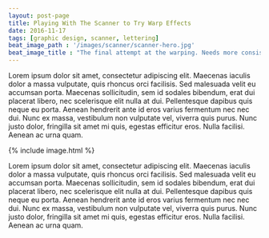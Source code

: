 ```yaml
---
layout: post-page
title: Playing With The Scanner to Try Warp Effects
date: 2016-11-17
tags: [graphic design, scanner, lettering] 
beat_image_path : '/images/scanner/scanner-hero.jpg'
beat_image_title : "The final attempt at the warping. Needs more consistency"
---
```


Lorem ipsum dolor sit amet, consectetur adipiscing elit. Maecenas iaculis dolor a massa vulputate, quis rhoncus orci facilisis. Sed malesuada velit eu accumsan porta. Maecenas sollicitudin, sem id sodales bibendum, erat dui placerat libero, nec scelerisque elit nulla at dui. Pellentesque dapibus quis neque eu porta. Aenean hendrerit ante id eros varius fermentum nec nec dui. Nunc ex massa, vestibulum non vulputate vel, viverra quis purus. Nunc justo dolor, fringilla sit amet mi quis, egestas efficitur eros. Nulla facilisi. Aenean ac urna quam.

{% include image.html %}

Lorem ipsum dolor sit amet, consectetur adipiscing elit. Maecenas iaculis dolor a massa vulputate, quis rhoncus orci facilisis. Sed malesuada velit eu accumsan porta. Maecenas sollicitudin, sem id sodales bibendum, erat dui placerat libero, nec scelerisque elit nulla at dui. Pellentesque dapibus quis neque eu porta. Aenean hendrerit ante id eros varius fermentum nec nec dui. Nunc ex massa, vestibulum non vulputate vel, viverra quis purus. Nunc justo dolor, fringilla sit amet mi quis, egestas efficitur eros. Nulla facilisi. Aenean ac urna quam.
